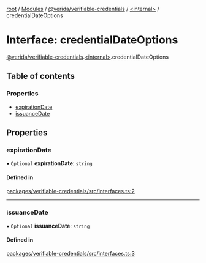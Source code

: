 [root](../README.md) / [Modules](../modules.md) / [@verida/verifiable-credentials](../modules/verida_verifiable_credentials.md) / [<internal\>](../modules/verida_verifiable_credentials._internal_.md) / credentialDateOptions

# Interface: credentialDateOptions

[@verida/verifiable-credentials](../modules/verida_verifiable_credentials.md).[<internal\>](../modules/verida_verifiable_credentials._internal_.md).credentialDateOptions

## Table of contents

### Properties

- [expirationDate](verida_verifiable_credentials._internal_.credentialDateOptions.md#expirationdate)
- [issuanceDate](verida_verifiable_credentials._internal_.credentialDateOptions.md#issuancedate)

## Properties

### expirationDate

• `Optional` **expirationDate**: `string`

#### Defined in

[packages/verifiable-credentials/src/interfaces.ts:2](https://github.com/verida/verida-js/blob/039856c/packages/verifiable-credentials/src/interfaces.ts#L2)

___

### issuanceDate

• `Optional` **issuanceDate**: `string`

#### Defined in

[packages/verifiable-credentials/src/interfaces.ts:3](https://github.com/verida/verida-js/blob/039856c/packages/verifiable-credentials/src/interfaces.ts#L3)
